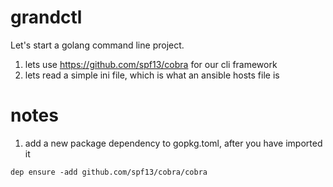# grandctl

Let's start a golang command line project.

1. lets use https://github.com/spf13/cobra for our cli framework
2. lets read a simple ini file, which is what an ansible hosts file is

# notes

1. add a new package dependency to gopkg.toml, after you have imported it

`dep ensure -add github.com/spf13/cobra/cobra`